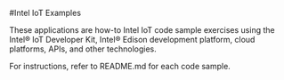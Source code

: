 #Intel IoT Examples

These applications are how-to Intel IoT code sample exercises using the Intel® IoT Developer Kit, Intel® Edison development platform, cloud platforms, APIs, and other technologies. 

For instructions, refer to README.md for each code sample.
